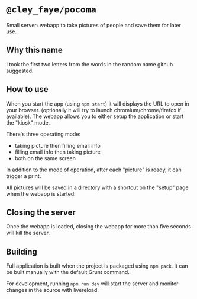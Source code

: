 `@cley_faye/pocoma`
===================
Small server+webapp to take pictures of people and save them for later use.

Why this name
-------------
I took the first two letters from the words in the random name github suggested.

How to use
----------
When you start the app (using `npm start`) it will displays the URL to open in your browser.
(optionally it will try to launch chromium/chrome/firefox if available).
The webapp allows you to either setup the application or start the "kiosk" mode.

There's three operating mode:

- taking picture then filling email info
- filling email info then taking picture
- both on the same screen

In addition to the mode of operation, after each "picture" is ready, it can trigger a print.

All pictures will be saved in a directory with a shortcut on the "setup" page when the webapp is
started.

Closing the server
------------------
Once the webapp is loaded, closing the webapp for more than five seconds will kill the server.

Building
--------
Full application is built when the project is packaged using `npm pack`.
It can be built manually with the default Grunt command.

For development, running `npm run dev` will start the server and monitor changes in the source with
livereload.
